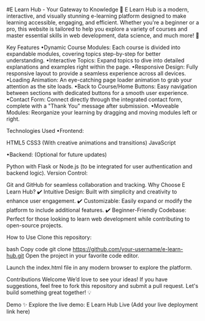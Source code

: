 #E Learn Hub - Your Gateway to Knowledge
🌟 E Learn Hub is a modern, interactive, and visually stunning e-learning platform designed to make learning accessible, engaging, and efficient. Whether you're a beginner or a pro, this website is tailored to help you explore a variety of courses and master essential skills in web development, data science, and much more! 🚀
 
Key Features
•Dynamic Course Modules: Each course is divided into expandable modules, covering topics step-by-step for better understanding.
•Interactive Topics: Expand topics to dive into detailed explanations and examples right within the page.
•Responsive Design: Fully responsive layout to provide a seamless experience across all devices.
•Loading Animation: An eye-catching page loader animation to grab your attention as the site loads.
•Back to Course/Home Buttons: Easy navigation between sections with dedicated buttons for a smooth user experience.
•Contact Form: Connect directly through the integrated contact form, complete with a "Thank You" message after submission.
•Moveable Modules: Reorganize your learning by dragging and moving modules left or right.

Technologies Used
•Frontend:

HTML5
CSS3 (With creative animations and transitions)
JavaScript

•Backend: (Optional for future updates)

Python with Flask or Node.js (to be integrated for user authentication and backend logic).
Version Control:

Git and GitHub for seamless collaboration and tracking.
Why Choose E Learn Hub?
✔️ Intuitive Design: Built with simplicity and creativity to enhance user engagement.
✔️ Customizable: Easily expand or modify the platform to include additional features.
✔️ Beginner-Friendly Codebase: Perfect for those looking to learn web development while contributing to open-source projects.

How to Use
Clone this repository:

bash
Copy code
git clone https://github.com/your-username/e-learn-hub.git
Open the project in your favorite code editor.

Launch the index.html file in any modern browser to explore the platform.

Contributions Welcome
We’d love to see your ideas! If you have suggestions, feel free to fork this repository and submit a pull request. Let's build something great together! 💡

Demo
✨ Explore the live demo: E Learn Hub Live (Add your live deployment link here)

